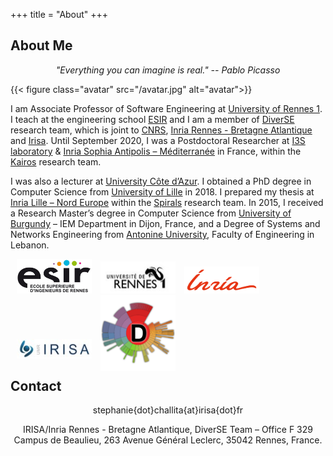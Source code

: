 +++
title = "About"
+++

## About Me

<p style="text-align: center; font-style: italic;">"Everything you can imagine is real." -- Pablo Picasso</p>

{{< figure class="avatar" src="/avatar.jpg" alt="avatar">}}

I am Associate Professor of Software Engineering at [University of Rennes 1](https://www.univ-rennes1.fr/). 
I teach at the engineering school [ESIR](https://esir.univ-rennes1.fr/en) and I am a member of [DiverSE](https://www.diverse-team.fr/) research team, which is joint to [CNRS](http://www.cnrs.fr/),  [Inria Rennes - Bretagne Atlantique](https://www.inria.fr/en/centre-inria-rennes-bretagne-atlantique) and [Irisa](https://www.irisa.fr/en).
Until September 2020, I was a Postdoctoral Researcher at [I3S laboratory](http://univ-cotedazur.fr/laboratories/i3s) & [Inria Sophia Antipolis – Méditerranée](https://www.inria.fr/en/centre-inria-sophia-antipolis-mediterranee) in France, within the [Kairos](https://team.inria.fr/kairos/) research team. 

I was also a lecturer at [University Côte d’Azur](https://univ-cotedazur.eu/). 
I obtained a PhD degree in Computer Science from [University of Lille](http://www.univ-lille1.fr/) in 2018. 
I prepared my thesis at [Inria Lille – Nord Europe](https://www.inria.fr/en/centre-inria-lille-nord-europe) within the [Spirals](https://team.inria.fr/spirals/) research team. 
In 2015, I received a Research Master’s degree in Computer Science from [University of Burgundy](http://www.u-bourgogne.fr/) – IEM Department in Dijon, France, and a Degree of Systems and Networks Engineering from [Antonine University](http://www.ua.edu.lb/french/home), Faculty of Engineering in Lebanon.

<div style="display: block;">
	<div style="display: inline-block;">
		<img width=120 style="margin-left: 10px;" src="/esir.png">
	</div>
	<div style="display: inline-block;">
		<img width=120 style="margin-left: 10px;" src="/university_rennes_1.jpg">
	</div>
	<div style="display: inline-block;">
		<img width=120 style="margin-left: 10px;" src="/inria.png">
	</div>
	<div style="display: inline-block;">
		<img width=120 style="margin-left: 10px;" src="/irisa.jpg">
	</div>
	<div style="display: inline-block;">
		<img width=120 style="margin-left: 10px; margin-bottom:-20px" src="/diverse.png">
	</div>
</div>

## Contact

<p style="text-align: center">
	<i class="icon fa-envelope"></i> stephanie{dot}challita{at}irisa{dot}fr
</p>

<p style="text-align: center">
	<i class="icon fa-map-pin"></i> IRISA/Inria Rennes - Bretagne Atlantique, DiverSE Team – Office F 329
 	Campus de Beaulieu, 263 Avenue Général Leclerc, 35042 Rennes, France.
 </p>